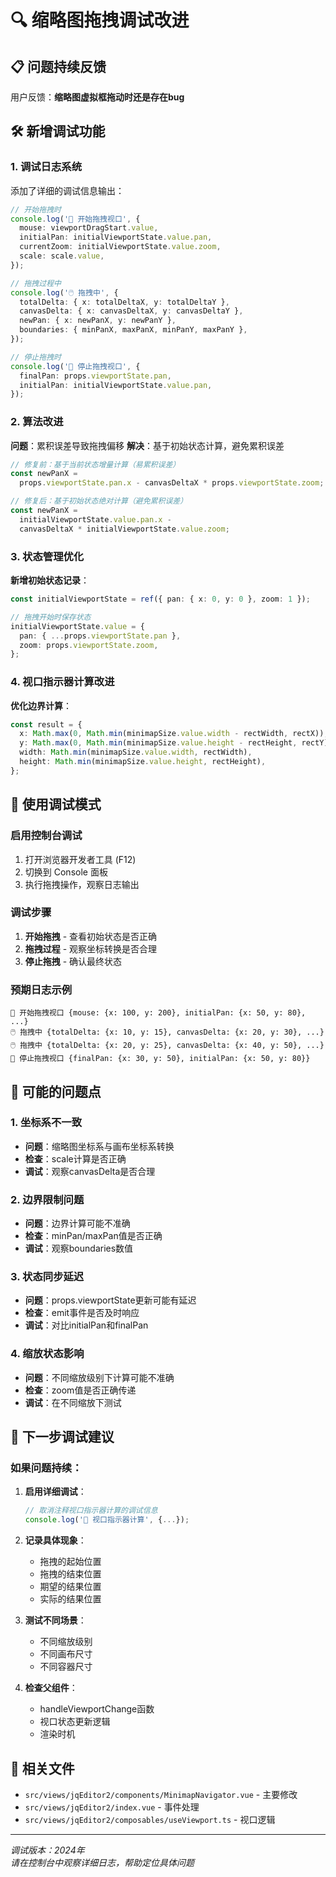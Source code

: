 # 🔍 缩略图拖拽调试改进

## 📋 问题持续反馈

用户反馈：**缩略图虚拟框拖动时还是存在bug**

## 🛠️ 新增调试功能

### 1. 调试日志系统

添加了详细的调试信息输出：

```typescript
// 开始拖拽时
console.log('🎯 开始拖拽视口', {
  mouse: viewportDragStart.value,
  initialPan: initialViewportState.value.pan,
  currentZoom: initialViewportState.value.zoom,
  scale: scale.value,
});

// 拖拽过程中
console.log('🖱️ 拖拽中', {
  totalDelta: { x: totalDeltaX, y: totalDeltaY },
  canvasDelta: { x: canvasDeltaX, y: canvasDeltaY },
  newPan: { x: newPanX, y: newPanY },
  boundaries: { minPanX, maxPanX, minPanY, maxPanY },
});

// 停止拖拽时
console.log('🛑 停止拖拽视口', {
  finalPan: props.viewportState.pan,
  initialPan: initialViewportState.value.pan,
});
```

### 2. 算法改进

**问题**：累积误差导致拖拽偏移
**解决**：基于初始状态计算，避免累积误差

```typescript
// 修复前：基于当前状态增量计算（易累积误差）
const newPanX =
  props.viewportState.pan.x - canvasDeltaX * props.viewportState.zoom;

// 修复后：基于初始状态绝对计算（避免累积误差）
const newPanX =
  initialViewportState.value.pan.x -
  canvasDeltaX * initialViewportState.value.zoom;
```

### 3. 状态管理优化

**新增初始状态记录**：

```typescript
const initialViewportState = ref({ pan: { x: 0, y: 0 }, zoom: 1 });

// 拖拽开始时保存状态
initialViewportState.value = {
  pan: { ...props.viewportState.pan },
  zoom: props.viewportState.zoom,
};
```

### 4. 视口指示器计算改进

**优化边界计算**：

```typescript
const result = {
  x: Math.max(0, Math.min(minimapSize.value.width - rectWidth, rectX)),
  y: Math.max(0, Math.min(minimapSize.value.height - rectHeight, rectY)),
  width: Math.min(minimapSize.value.width, rectWidth),
  height: Math.min(minimapSize.value.height, rectHeight),
};
```

## 🔧 使用调试模式

### 启用控制台调试

1. 打开浏览器开发者工具 (F12)
2. 切换到 Console 面板
3. 执行拖拽操作，观察日志输出

### 调试步骤

1. **开始拖拽** - 查看初始状态是否正确
2. **拖拽过程** - 观察坐标转换是否合理
3. **停止拖拽** - 确认最终状态

### 预期日志示例

```
🎯 开始拖拽视口 {mouse: {x: 100, y: 200}, initialPan: {x: 50, y: 80}, ...}
🖱️ 拖拽中 {totalDelta: {x: 10, y: 15}, canvasDelta: {x: 20, y: 30}, ...}
🖱️ 拖拽中 {totalDelta: {x: 20, y: 25}, canvasDelta: {x: 40, y: 50}, ...}
🛑 停止拖拽视口 {finalPan: {x: 30, y: 50}, initialPan: {x: 50, y: 80}}
```

## 🎯 可能的问题点

### 1. 坐标系不一致

- **问题**：缩略图坐标系与画布坐标系转换
- **检查**：scale计算是否正确
- **调试**：观察canvasDelta是否合理

### 2. 边界限制问题

- **问题**：边界计算可能不准确
- **检查**：minPan/maxPan值是否正确
- **调试**：观察boundaries数值

### 3. 状态同步延迟

- **问题**：props.viewportState更新可能有延迟
- **检查**：emit事件是否及时响应
- **调试**：对比initialPan和finalPan

### 4. 缩放状态影响

- **问题**：不同缩放级别下计算可能不准确
- **检查**：zoom值是否正确传递
- **调试**：在不同缩放下测试

## 📝 下一步调试建议

### 如果问题持续：

1. **启用详细调试**：

   ```typescript
   // 取消注释视口指示器计算的调试信息
   console.log('📐 视口指示器计算', {...});
   ```

2. **记录具体现象**：

   - 拖拽的起始位置
   - 拖拽的结束位置
   - 期望的结果位置
   - 实际的结果位置

3. **测试不同场景**：

   - 不同缩放级别
   - 不同画布尺寸
   - 不同容器尺寸

4. **检查父组件**：
   - handleViewportChange函数
   - 视口状态更新逻辑
   - 渲染时机

## 📁 相关文件

- `src/views/jqEditor2/components/MinimapNavigator.vue` - 主要修改
- `src/views/jqEditor2/index.vue` - 事件处理
- `src/views/jqEditor2/composables/useViewport.ts` - 视口逻辑

---

_调试版本：2024年_  
_请在控制台中观察详细日志，帮助定位具体问题_

